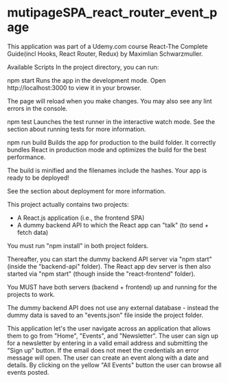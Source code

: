 # mutipageSPA_react_router_event_page

This application was part of a Udemy.com course React-The Complete Guide(incl Hooks, React Router, Redux)
by Maximlian Schwarzmuller.

Available Scripts
In the project directory, you can run:

npm start
Runs the app in the development mode.
Open http://localhost:3000 to view it in your browser.

The page will reload when you make changes.
You may also see any lint errors in the console.

npm test
Launches the test runner in the interactive watch mode.
See the section about running tests for more information.

npm run build
Builds the app for production to the build folder.
It correctly bundles React in production mode and optimizes the build for the best performance.

The build is minified and the filenames include the hashes.
Your app is ready to be deployed!

See the section about deployment for more information.



This project actually contains two projects:
- A React.js application (i.e., the frontend SPA)
- A dummy backend API to which the React app can "talk" (to send + fetch data)

You must run "npm install" in both project folders.

Thereafter, you can start the dummy backend API server via "npm start" (inside the "backend-api" folder).
The React app dev server is then also started via "npm start" (though inside the "react-frontend" folder).

You MUST have both servers (backend + frontend) up and running for the projects to work.

The dummy backend API does not use any external database - instead the dummy data is saved to an "events.json" file inside the project folder.

This application let's the user navigate across an application that allows them to go from "Home", "Events", and "Newsletter".
The user can sign up for a newsletter by entering in a valid email address and submitting the "Sign up" button.
If the email does not meet the credentials an error message will open.
The user can create an event along with a date and details.
By clicking on the yellow "All Events" button the user can browse all events posted.
